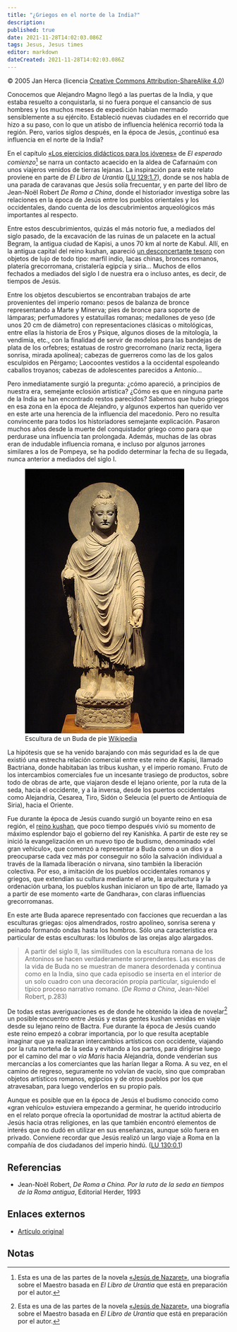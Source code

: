 ```yaml
---
title: "¿Griegos en el norte de la India?"
description: 
published: true
date: 2021-11-28T14:02:03.086Z
tags: Jesus, Jesus times
editor: markdown
dateCreated: 2021-11-28T14:02:03.086Z
---
```


<p class="v-card v-sheet theme--light gray lighten-3 px-2">© 2005 Jan Herca (licencia <a href="/es/license">Creative Commons Attribution-ShareAlike 4.0</a>)</p>

Conocemos que Alejandro Magno llegó a las puertas de la India, y que estaba resuelto a conquistarla, si no fuera porque el cansancio de sus hombres y los muchos meses de expedición habían mermado sensiblemente a su ejército. Estableció nuevas ciudades en el recorrido que hizo a su paso, con lo que un atisbo de influencia helénica recorrió toda la región. Pero, varios siglos después, en la época de Jesús, ¿continuó esa influencia en el norte de la India?

En el capítulo [«Los ejercicios didácticos para los jóvenes»](/es/book/Jan_Herca/Jesus_of_Nazareth_Vol_06/11_190) de _El esperado comienzo_[^1] se narra un contacto acaecido en la aldea de Cafarnaúm con unos viajeros venidos de tierras lejanas. La inspiración para este relato proviene en parte de _El Libro de Urantia_ ([LU 129:1.7](/es/The_Urantia_Book/129#p1_7)), donde se nos habla de una parada de caravanas que Jesús solía frecuentar, y en parte del libro de Jean-Noël Robert _De Roma a China_, donde el historiador investiga sobre las relaciones en la época de Jesús entre los pueblos orientales y los occidentales, dando cuenta de los descubrimientos arqueológicos más importantes al respecto.

Entre estos descubrimientos, quizás el más notorio fue, a mediados del siglo pasado, de la excavación de las ruinas de un palacete en la actual Begram, la antigua ciudad de Kapisi, a unos 70 km al norte de Kabul. Allí, en la antigua capital del reino kushan, apareció [un desconcertante tesoro](https://es.wikipedia.org/wiki/Tesoro_de_Bagram) con objetos de lujo de todo tipo: marfil indio, lacas chinas, bronces romanos, platería grecorromana, cristalería egipcia y siria... Muchos de ellos fechados a mediados del siglo I de nuestra era o incluso antes, es decir, de tiempos de Jesús.

Entre los objetos descubiertos se encontraban trabajos de arte provenientes del imperio romano: pesos de balanza de bronce representando a Marte y Minerva; pies de bronce para soporte de lámparas; perfumadores y estatuillas romanas; medallones de yeso (de unos 20 cm de diámetro) con representaciones clásicas o mitológicas, entre ellas la historia de Eros y Psique, algunos dioses de la mitología, la vendimia, etc., con la finalidad de servir de modelos para las bandejas de plata de los orfebres; estatuas de rostro grecorromano (nariz recta, ligera sonrisa, mirada apolínea); cabezas de guerreros como las de los galos esculpidos en Pérgamo; Laocoontes vestidos a la occidental espoleando caballos troyanos; cabezas de adolescentes parecidos a Antonio...

Pero inmediatamente surgió la pregunta: ¿cómo apareció, a principios de nuestra era, semejante eclosión artística? ¿Cómo es que en ninguna parte de la India se han encontrado restos parecidos? Sabemos que hubo griegos en esa zona en la época de Alejandro, y algunos expertos han querido ver en este arte una herencia de la influencia del macedonio. Pero no resulta convincente para todos los historiadores semejante explicación. Pasaron muchos años desde la muerte del conquistador griego como para que perdurase una influencia tan prolongada. Además, muchas de las obras eran de indudable influencia romana, e incluso por algunos jarrones similares a los de Pompeya, se ha podido determinar la fecha de su llegada, nunca anterior a mediados del siglo I.

<figure id="Figure_1" class="image urantiapedia image-style-align-right">
<img src="/image/article/Jan_Herca/Greeks_in_North_India/361px-Gandhara_Buddha_(tnm).jpeg">
<figcaption>Escultura de un Buda de pie <a href="http://en.wikipedia.org/wiki/Gandhara_Buddha_(tnm).jpeg">Wikipedia</a></figcaption>
</figure>

La hipótesis que se ha venido barajando con más seguridad es la de que existió una estrecha relación comercial entre este reino de Kapisi, llamado Bactriana, donde habitaban las tribus kushan, y el imperio romano. Fruto de los intercambios comerciales fue un incesante trasiego de productos, sobre todo de obras de arte, que viajaron desde el lejano oriente, por la ruta de la seda, hacia el occidente, y a la inversa, desde los puertos occidentales como Alejandría, Cesarea, Tiro, Sidón o Seleucia (el puerto de Antioquía de Siria), hacia el Oriente.

Fue durante la época de Jesús cuando surgió un boyante reino en esa región, el [reino kushan](https://es.wikipedia.org/wiki/Imperio_kush%C3%A1n), que poco tiempo después vivió su momento de máximo esplendor bajo el gobierno del rey Kanishka. A partir de este rey se inició la evangelización en un nuevo tipo de budismo, denominado «del gran vehículo», que comenzó a representar a Buda como a un dios y a preocuparse cada vez más por conseguir no sólo la salvación individual a través de la llamada liberación o nirvana, sino también la liberación colectiva. Por eso, a imitación de los pueblos occidentales romanos y griegos, que extendían su cultura mediante el arte, la arquitectura y la ordenación urbana, los pueblos kushan iniciaron un tipo de arte, llamado ya a partir de ese momento «arte de Gandhara», con claras influencias grecorromanas.

En este arte Buda aparece representado con facciones que recuerdan a las esculturas griegas: ojos almendrados, rostro apolíneo, sonrisa serena y peinado formando ondas hasta los hombros. Sólo una característica era particular de estas esculturas: los lóbulos de las orejas algo alargados.
<br style="clear:both;"/>

> A partir del siglo II, las similitudes con la escultura romana de los Antoninos se hacen verdaderamente sorprendentes. Las escenas de la vida de Buda no se muestran de manera desordenada y continua como en la India, sino que cada episodio se inserta en el interior de un solo cuadro con una decoración propia particular, siguiendo el típico proceso narrativo romano. (_De Roma a China_, Jean-Nöel Robert, p.283)

De todas estas averiguaciones es de donde he obtenido la idea de novelar[^1] un posible encuentro entre Jesús y estas gentes kushan venidas en viaje desde su lejano reino de Bactra. Fue durante la época de Jesús cuando este reino empezó a cobrar importancia, por lo que resulta aceptable imaginar que ya realizaran intercambios artísticos con occidente, viajando por la ruta norteña de la seda y evitando a los partos, para dirigirse luego por el camino del mar o _via Maris_ hacia Alejandría, donde venderían sus mercancías a los comerciantes que las harían llegar a Roma. A su vez, en el camino de regreso, seguramente no volvían de vacío, sino que compraban objetos artísticos romanos, egipcios y de otros pueblos por los que atravesaban, para luego venderlos en su propio país.

Aunque es posible que en la época de Jesús el budismo conocido como «gran vehículo» estuviera empezando a germinar, he querido introducirlo en el relato porque ofrecía la oportunidad de mostrar la actitud abierta de Jesús hacia otras religiones, en las que también encontró elementos de interés que no dudó en utilizar en sus enseñanzas, aunque sólo fuera en privado. Conviene recordar que Jesús realizó un largo viaje a Roma en la compañía de dos ciudadanos del imperio hindú. ([LU 130:0.1](/es/The_Urantia_Book/130#p0_1))

## Referencias

* Jean-Noël Robert, _De Roma a China. Por la ruta de la seda en tiempos de la Roma antigua_, Editorial Herder, 1993

## Enlaces externos

* [Artículo original](https://buscandoajesus.wordpress.com/articulos/griegos-en-el-norte-de-la-india/)

## Notas

[^1]: Esta es una de las partes de la novela [«Jesús de Nazaret»](/es/book/Jan_Herca/Jesus_of_Nazareth), una biografía sobre el Maestro basada en _El Libro de Urantia_ que está en preparación por el autor.